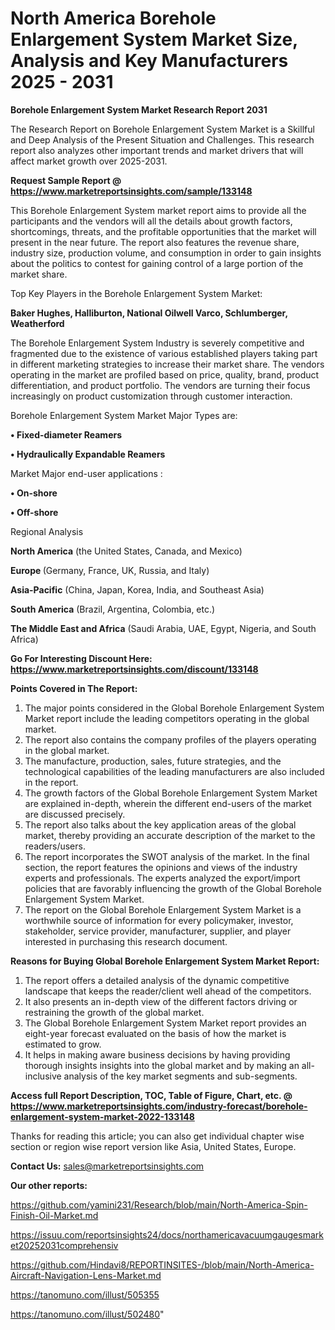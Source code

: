 # North America Borehole Enlargement System Market Size, Analysis and Key Manufacturers 2025 - 2031

<strong>Borehole Enlargement System Market Research Report 2031</strong>

The Research Report on Borehole Enlargement System Market is a Skillful and Deep Analysis of the Present Situation and Challenges. This research report also analyzes other important trends and market drivers that will affect market growth over 2025-2031.

<strong>Request Sample Report @ <a href=https://www.marketreportsinsights.com/sample/133148>https://www.marketreportsinsights.com/sample/133148</a></strong>

This Borehole Enlargement System market report aims to provide all the participants and the vendors will all the details about growth factors, shortcomings, threats, and the profitable opportunities that the market will present in the near future. The report also features the revenue share, industry size, production volume, and consumption in order to gain insights about the politics to contest for gaining control of a large portion of the market share.

Top Key Players in the Borehole Enlargement System Market:

<strong>Baker Hughes, Halliburton, National Oilwell Varco, Schlumberger, Weatherford</strong>

The Borehole Enlargement System Industry is severely competitive and fragmented due to the existence of various established players taking part in different marketing strategies to increase their market share. The vendors operating in the market are profiled based on price, quality, brand, product differentiation, and product portfolio. The vendors are turning their focus increasingly on product customization through customer interaction.

Borehole Enlargement System Market Major Types are:

<strong>• Fixed-diameter Reamers

• Hydraulically Expandable Reamers</strong>

Market Major end-user applications :

<strong>• On-shore

• Off-shore</strong>

Regional Analysis

</u><strong><b>North America</b></strong> (the United States, Canada, and Mexico)

<strong><b>Europe </b></strong>(Germany, France, UK, Russia, and Italy)

<strong><b>Asia-Pacific</b></strong> (China, Japan, Korea, India, and Southeast Asia)

<strong><b>South America</b></strong> (Brazil, Argentina, Colombia, etc.)

<strong><b>The Middle East and Africa</b></strong> (Saudi Arabia, UAE, Egypt, Nigeria, and South Africa)

<strong>Go For Interesting Discount Here: <a href=https://www.marketreportsinsights.com/discount/133148>https://www.marketreportsinsights.com/discount/133148</a></strong>

<strong>Points Covered in The Report:</strong>
<ol>
  <li>The major points considered in the Global Borehole Enlargement System Market report include the leading competitors operating in the global market.</li>
  <li>The report also contains the company profiles of the players operating in the global market.</li>
  <li>The manufacture, production, sales, future strategies, and the technological capabilities of the leading manufacturers are also included in the report.</li>
  <li>The growth factors of the Global Borehole Enlargement System Market are explained in-depth, wherein the different end-users of the market are discussed precisely.</li>
  <li>The report also talks about the key application areas of the global market, thereby providing an accurate description of the market to the readers/users.</li>
  <li>The report incorporates the SWOT analysis of the market. In the final section, the report features the opinions and views of the industry experts and professionals. The experts analyzed the export/import policies that are favorably influencing the growth of the Global Borehole Enlargement System Market.</li>
  <li>The report on the Global Borehole Enlargement System Market is a worthwhile source of information for every policymaker, investor, stakeholder, service provider, manufacturer, supplier, and player interested in purchasing this research document.</li>
</ol>
<strong>Reasons for Buying Global Borehole Enlargement System Market Report:</strong>

<ol>
  <li>The report offers a detailed analysis of the dynamic competitive landscape that keeps the reader/client well ahead of the competitors.</li>
  <li>It also presents an in-depth view of the different factors driving or restraining the growth of the global market.</li>
  <li>The Global Borehole Enlargement System Market report provides an eight-year forecast evaluated on the basis of how the market is estimated to grow.</li>
  <li>It helps in making aware business decisions by having providing thorough insights insights into the global market and by making an all-inclusive analysis of the key market segments and sub-segments.</li>
</ol>
<strong>Access full Report Description, TOC, Table of Figure, Chart, etc. @ <a href=https://www.marketreportsinsights.com/industry-forecast/borehole-enlargement-system-market-2022-133148>https://www.marketreportsinsights.com/industry-forecast/borehole-enlargement-system-market-2022-133148</a></strong>


Thanks for reading this article; you can also get individual chapter wise section or region wise report version like Asia, United States, Europe.

<strong>Contact Us:</strong>
sales@marketreportsinsights.com

<strong>Our other reports:</strong>

<a href=https://github.com/yamini231/Research/blob/main/North-America-Spin-Finish-Oil-Market.md>https://github.com/yamini231/Research/blob/main/North-America-Spin-Finish-Oil-Market.md</a>

<a href=https://issuu.com/reportsinsights24/docs/northamericavacuumgaugesmarket20252031comprehensiv>https://issuu.com/reportsinsights24/docs/northamericavacuumgaugesmarket20252031comprehensiv</a>

<a href=https://github.com/Hindavi8/REPORTINSITES-/blob/main/North-America-Aircraft-Navigation-Lens-Market.md>https://github.com/Hindavi8/REPORTINSITES-/blob/main/North-America-Aircraft-Navigation-Lens-Market.md</a>

<a href=https://tanomuno.com/illust/505355>https://tanomuno.com/illust/505355</a>

<a href=https://tanomuno.com/illust/502480>https://tanomuno.com/illust/502480</a>"
